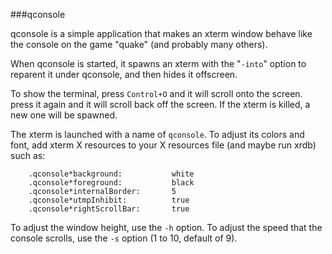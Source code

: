 ###qconsole

qconsole is a simple application that makes an xterm window behave like the
console on the game "quake" (and probably many others).

When qconsole is started, it spawns an xterm with the "`-into`" option to
reparent it under qconsole, and then hides it offscreen.

To show the terminal, press `Control+O` and it will scroll onto the screen.
press it again and it will scroll back off the screen.  If the xterm is killed,
a new one will be spawned.

The xterm is launched with a name of `qconsole`.  To adjust its colors and
font, add xterm X resources to your X resources file (and maybe run xrdb) such
as:


		.qconsole*background:           white
		.qconsole*foreground:           black
		.qconsole*internalBorder:       5
		.qconsole*utmpInhibit:          true
		.qconsole*rightScrollBar:       true

To adjust the window height, use the `-h` option.  To adjust the speed that the
console scrolls, use the `-s` option (1 to 10, default of 9).
